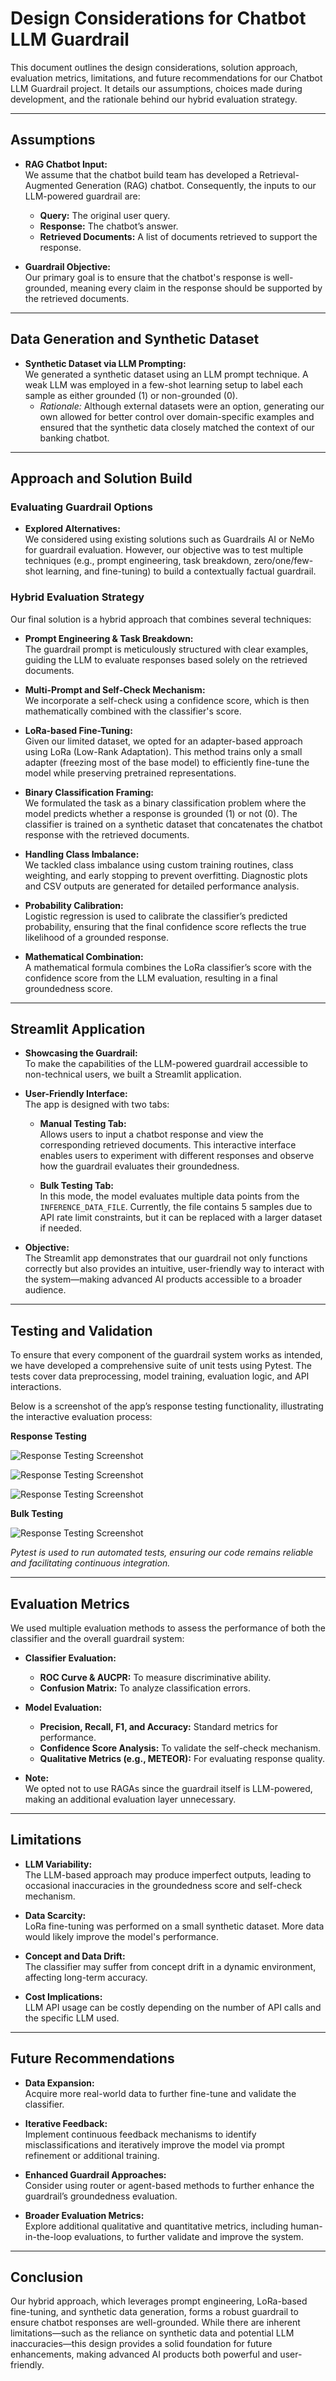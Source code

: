 # Design Considerations for Chatbot LLM Guardrail

This document outlines the design considerations, solution approach, evaluation metrics, limitations, and future recommendations for our Chatbot LLM Guardrail project. It details our assumptions, choices made during development, and the rationale behind our hybrid evaluation strategy.

---

## Assumptions

- **RAG Chatbot Input:**  
  We assume that the chatbot build team has developed a Retrieval-Augmented Generation (RAG) chatbot. Consequently, the inputs to our LLM-powered guardrail are:
  - **Query:** The original user query.
  - **Response:** The chatbot’s answer.
  - **Retrieved Documents:** A list of documents retrieved to support the response.

- **Guardrail Objective:**  
  Our primary goal is to ensure that the chatbot's response is well-grounded, meaning every claim in the response should be supported by the retrieved documents.

---

## Data Generation and Synthetic Dataset

- **Synthetic Dataset via LLM Prompting:**  
  We generated a synthetic dataset using an LLM prompt technique. A weak LLM was employed in a few-shot learning setup to label each sample as either grounded (1) or non-grounded (0).  
  - *Rationale:* Although external datasets were an option, generating our own allowed for better control over domain-specific examples and ensured that the synthetic data closely matched the context of our banking chatbot.

---

## Approach and Solution Build

### Evaluating Guardrail Options

- **Explored Alternatives:**  
  We considered using existing solutions such as Guardrails AI or NeMo for guardrail evaluation. However, our objective was to test multiple techniques (e.g., prompt engineering, task breakdown, zero/one/few-shot learning, and fine-tuning) to build a contextually factual guardrail.

### Hybrid Evaluation Strategy

Our final solution is a hybrid approach that combines several techniques:

- **Prompt Engineering & Task Breakdown:**  
  The guardrail prompt is meticulously structured with clear examples, guiding the LLM to evaluate responses based solely on the retrieved documents.

- **Multi-Prompt and Self-Check Mechanism:**  
  We incorporate a self-check using a confidence score, which is then mathematically combined with the classifier's score.

- **LoRa-based Fine-Tuning:**  
  Given our limited dataset, we opted for an adapter-based approach using LoRa (Low-Rank Adaptation). This method trains only a small adapter (freezing most of the base model) to efficiently fine-tune the model while preserving pretrained representations.

- **Binary Classification Framing:**  
  We formulated the task as a binary classification problem where the model predicts whether a response is grounded (1) or not (0). The classifier is trained on a synthetic dataset that concatenates the chatbot response with the retrieved documents.

- **Handling Class Imbalance:**  
  We tackled class imbalance using custom training routines, class weighting, and early stopping to prevent overfitting. Diagnostic plots and CSV outputs are generated for detailed performance analysis.

- **Probability Calibration:**  
  Logistic regression is used to calibrate the classifier’s predicted probability, ensuring that the final confidence score reflects the true likelihood of a grounded response.

- **Mathematical Combination:**  
  A mathematical formula combines the LoRa classifier’s score with the confidence score from the LLM evaluation, resulting in a final groundedness score.

---

## Streamlit Application

- **Showcasing the Guardrail:**  
  To make the capabilities of the LLM-powered guardrail accessible to non-technical users, we built a Streamlit application.

- **User-Friendly Interface:**  
  The app is designed with two tabs:
  - **Manual Testing Tab:**  
    Allows users to input a chatbot response and view the corresponding retrieved documents. This interactive interface enables users to experiment with different responses and observe how the guardrail evaluates their groundedness.
  
  - **Bulk Testing Tab:**  
    In this mode, the model evaluates multiple data points from the `INFERENCE_DATA_FILE`. Currently, the file contains 5 samples due to API rate limit constraints, but it can be replaced with a larger dataset if needed.

- **Objective:**  
  The Streamlit app demonstrates that our guardrail not only functions correctly but also provides an intuitive, user-friendly way to interact with the system—making advanced AI products accessible to a broader audience.

---

## Testing and Validation

To ensure that every component of the guardrail system works as intended, we have developed a comprehensive suite of unit tests using Pytest. The tests cover data preprocessing, model training, evaluation logic, and API interactions.

Below is a screenshot of the app’s response testing functionality, illustrating the interactive evaluation process:


**Response Testing**

![Response Testing Screenshot](app_screenshots/response_testing1.png)

![Response Testing Screenshot](app_screenshots/response_testing2.png)

![Response Testing Screenshot](app_screenshots/response_testing3.png)

**Bulk Testing**

![Response Testing Screenshot](app_screenshots/bulk_testing1.png)

*Pytest is used to run automated tests, ensuring our code remains reliable and facilitating continuous integration.*

---

## Evaluation Metrics

We used multiple evaluation methods to assess the performance of both the classifier and the overall guardrail system:

- **Classifier Evaluation:**
  - **ROC Curve & AUCPR:** To measure discriminative ability.
  - **Confusion Matrix:** To analyze classification errors.

- **Model Evaluation:**
  - **Precision, Recall, F1, and Accuracy:** Standard metrics for performance.
  - **Confidence Score Analysis:** To validate the self-check mechanism.
  - **Qualitative Metrics (e.g., METEOR):** For evaluating response quality.

- **Note:**  
  We opted not to use RAGAs since the guardrail itself is LLM-powered, making an additional evaluation layer unnecessary.

---

## Limitations

- **LLM Variability:**  
  The LLM-based approach may produce imperfect outputs, leading to occasional inaccuracies in the groundedness score and self-check mechanism.
  
- **Data Scarcity:**  
  LoRa fine-tuning was performed on a small synthetic dataset. More data would likely improve the model's performance.

- **Concept and Data Drift:**  
  The classifier may suffer from concept drift in a dynamic environment, affecting long-term accuracy.

- **Cost Implications:**  
  LLM API usage can be costly depending on the number of API calls and the specific LLM used.

---

## Future Recommendations

- **Data Expansion:**  
  Acquire more real-world data to further fine-tune and validate the classifier.

- **Iterative Feedback:**  
  Implement continuous feedback mechanisms to identify misclassifications and iteratively improve the model via prompt refinement or additional training.

- **Enhanced Guardrail Approaches:**  
  Consider using router or agent-based methods to further enhance the guardrail’s groundedness evaluation.

- **Broader Evaluation Metrics:**  
  Explore additional qualitative and quantitative metrics, including human-in-the-loop evaluations, to further validate and improve the system.

---

## Conclusion

Our hybrid approach, which leverages prompt engineering, LoRa-based fine-tuning, and synthetic data generation, forms a robust guardrail to ensure chatbot responses are well-grounded. While there are inherent limitations—such as the reliance on synthetic data and potential LLM inaccuracies—this design provides a solid foundation for future enhancements, making advanced AI products both powerful and user-friendly.
